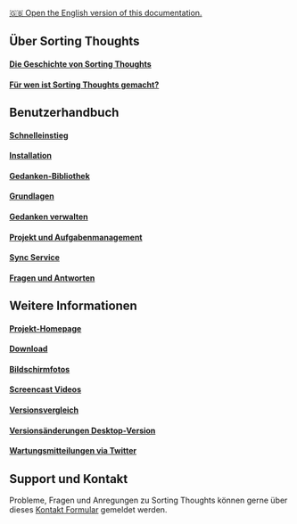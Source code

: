[🇬🇧 Open the English version of this documentation.](https://sortingthoughts.github.io/st-documentation/)

## Über Sorting Thoughts
#### [Die Geschichte von Sorting Thoughts](ueber_sortingthoughts.md)
#### [Für wen ist Sorting Thoughts gemacht?](anwendungen_sortingthoughts.md)

## Benutzerhandbuch
#### [Schnelleinstieg](schnelleinstieg.md)
#### [Installation](installation.md)
#### [Gedanken-Bibliothek](/handbuch/gedanken_bibliothek.md)
#### [Grundlagen](/handbuch/grundlagen.md)
#### [Gedanken verwalten](/handbuch/gedanken_verwalten.md)
#### [Projekt und Aufgabenmanagement](/handbuch/projekte_und_aufgaben.md)
#### [Sync Service](sync_service.md)
#### [Fragen und Antworten](fragen_und_antworten.md)

## Weitere Informationen
#### [Projekt-Homepage](https://www.sortingthoughts.de/blog/de/)
#### [Download](https://www.sortingthoughts.de/blog/de/download/)
#### [Bildschirmfotos](https://www.sortingthoughts.de/blog/de/screenshots/)
#### [Screencast Videos](https://www.youtube.com/user/SortingThoughts)
#### [Versionsvergleich](versionsvergleich.md)
#### [Versionsänderungen Desktop-Version](versionsaenderungen.md)
#### [Wartungsmitteilungen via Twitter](https://twitter.com/sortedThoughts)

## Support und Kontakt
Probleme, Fragen und Anregungen zu Sorting Thoughts können gerne über dieses [Kontakt Formular](https://www.sortingthoughts.de/blog/de/report-a-bug/) gemeldet werden.
